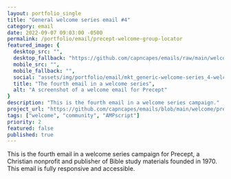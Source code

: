```yaml
---
layout: portfolio_single
title: "General welcome series email #4"
category: email
date: 2022-09-07 09:03:00 -0500
permalink: /portfolio/email/precept-welcome-group-locator
featured_image: {
  desktop_src: "",
  desktop_fallback: "https://github.com/capncapes/emails/raw/main/welcome/assets/precept_mkt_generic-welcome-series_4-group-locator__journey.jpeg",
  mobile_src: "",
  mobile_fallback: "",
  social: "assets/img/portfolio/email/mkt_generic-welcome-series_4-welcome__journey_1200x630.jpeg",
  title: "The fourth email in a welcome series",
  alt: "A screenshot of a welcome email for Precept"
}
description: "This is the fourth email in a welcome series campaign."
project_url: "https://github.com/capncapes/emails/blob/main/welcome/precept_mkt_generic-welcome-series_4-group-locator__journey.html"
tags: ["welcome", "community", "AMPscript"]
priority: 2
featured: false
published: true
---
```


This is the fourth email in a welcome series campaign for Precept, a Christian nonprofit and publisher of Bible study materials founded in 1970. This email is fully responsive and accessible.